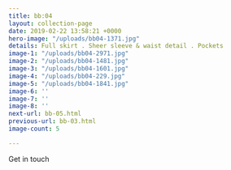 ```yaml
---
title: bb:04
layout: collection-page
date: 2019-02-22 13:58:21 +0000
hero-image: "/uploads/bb04-1371.jpg"
details: Full skirt . Sheer sleeve & waist detail . Pockets
image-1: "/uploads/bb04-2971.jpg"
image-2: "/uploads/bb04-1481.jpg"
image-3: "/uploads/bb04-1601.jpg"
image-4: "/uploads/bb04-229.jpg"
image-5: "/uploads/bb04-1841.jpg"
image-6: ''
image-7: ''
image-8: ''
next-url: bb-05.html
previous-url: bb-03.html
image-count: 5

---
```

Get in touch